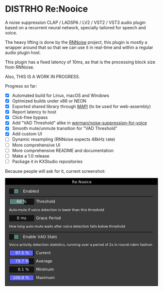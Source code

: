 # DISTRHO Re:Nooice

A noise suppression CLAP / LADSPA / LV2 / VST2 / VST3 audio plugin based on a recurrent neural network, specially tailored for speech and voice.

The heavy lifting is done by the [RNNoise](https://gitlab.xiph.org/xiph/rnnoise) project, this plugin is mostly a wrapper around that so that we can use it in real-time and within a regular audio plugin host.

This plugin has a fixed latency of 10ms, as that is the processing block size from RNNoise.

Also, THIS IS A WORK IN PROGRESS.

Progress so far:
 - [x] Automated build for Linux, macOS and Windows
 - [x] Optimized builds under x86 or NEON
 - [x] Exported shared library through [MAPI](https://github.com/DISTRHO/MAPI) (to be used for web-assembly)
 - [x] Report latency to host
 - [x] Click-free bypass
 - [x] Add "VAD Threshold" alike in [werman/noise-suppression-for-voice](https://github.com/werman/noise-suppression-for-voice)
 - [x] Smooth mute/unmute transition for "VAD Threshold"
 - [x] Add custom UI
 - [ ] Dynamic resampling (RNNoise expects 48kHz rate)
 - [ ] More comprehensive UI
 - [ ] More comprehensive README and documentation
 - [ ] Make a 1.0 release
 - [ ] Package it in KXStudio repositories

Because people will ask for it, current screenshot:

![Screenshot](Screenshot.png)
